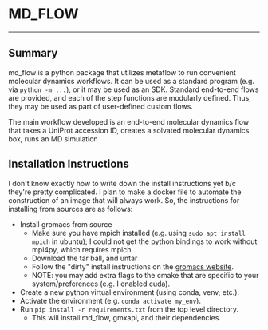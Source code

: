 # MD_FLOW
-----------
## Summary
md_flow is a python package that utilizes metaflow to run convenient molecular dynamics workflows. It can be used as a 
standard program (e.g. via `python -m ...`), or it may be used as an SDK. Standard end-to-end flows are provided, and 
each of the step functions are modularly defined. Thus, they may be used as part of user-defined custom flows.

The main workflow developed is an end-to-end molecular dynamics flow that takes a UniProt accession ID, creates a solvated 
molecular dynamics box, runs an MD simulation

## Installation Instructions
I don't know exactly how to write down the install instructions yet b/c they're pretty complicated.
I plan to make a docker file to automate the construction of an image that will always work. So, the 
instructions for installing from sources are as follows:

- Install gromacs from source
    - Make sure you have mpich installed (e.g. using `sudo apt install mpich` in ubuntu); I could not get the python bindings to work without mpi4py, which requires mpich.
    - Download the tar ball, and untar
    - Follow the "dirty" install instructions on the [gromacs website](https://manual.gromacs.org/documentation/current/install-guide/index.html).
    - NOTE: you may add extra flags to the cmake that are specific to your system/preferences (e.g. I enabled cuda).
- Create a new python virtual environment (using conda, venv, etc.).
- Activate the environment (e.g. `conda activate my_env`).
- Run `pip install -r requirements.txt` from the top level directory.
    - This will install md_flow, gmxapi, and their dependencies.

